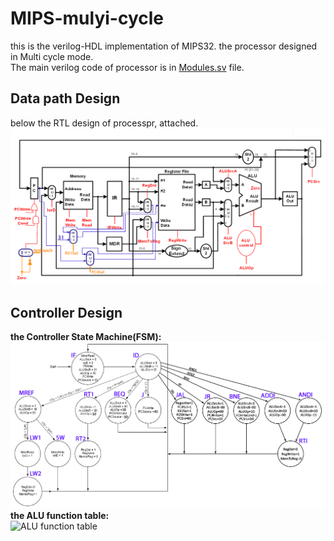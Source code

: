 # MIPS-mulyi-cycle
this is the verilog-HDL implementation of MIPS32. the processor designed in Multi cycle mode.      
The main verilog code of processor is in [Modules.sv](/Modules.sv) file.  

## Data path Design
below the RTL design of processpr, attached.
![datapath](/docs/Datapath.jpg)

## Controller Design
**the Controller State Machine(FSM):** 
![controller FSM](/docs/Controller.jpg)  
**the ALU function table:**  
![ALU function table](https://user-images.githubusercontent.com/83987665/209708130-e6bdeada-23da-468d-ae9e-ed49da47f5f5.png)

 
